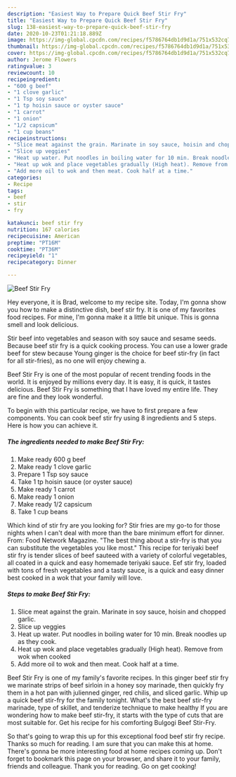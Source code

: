 ```yaml
---
description: "Easiest Way to Prepare Quick Beef Stir Fry"
title: "Easiest Way to Prepare Quick Beef Stir Fry"
slug: 138-easiest-way-to-prepare-quick-beef-stir-fry
date: 2020-10-23T01:21:18.889Z
image: https://img-global.cpcdn.com/recipes/f5786764db1d9d1a/751x532cq70/beef-stir-fry-recipe-main-photo.jpg
thumbnail: https://img-global.cpcdn.com/recipes/f5786764db1d9d1a/751x532cq70/beef-stir-fry-recipe-main-photo.jpg
cover: https://img-global.cpcdn.com/recipes/f5786764db1d9d1a/751x532cq70/beef-stir-fry-recipe-main-photo.jpg
author: Jerome Flowers
ratingvalue: 3
reviewcount: 10
recipeingredient:
- "600 g beef"
- "1 clove garlic"
- "1 Tsp soy sauce"
- "1 tp hoisin sauce or oyster sauce"
- "1 carrot"
- "1 onion"
- "1/2 capsicum"
- "1 cup beans"
recipeinstructions:
- "Slice meat against the grain. Marinate in soy sauce, hoisin and chopped garlic."
- "Slice up veggies"
- "Heat up water. Put noodles in boiling water for 10 min. Break noodles up as they cook."
- "Heat up wok and place vegetables gradually (High heat). Remove from wok when cooked"
- "Add more oil to wok and then meat. Cook half at a time."
categories:
- Recipe
tags:
- beef
- stir
- fry

katakunci: beef stir fry 
nutrition: 167 calories
recipecuisine: American
preptime: "PT16M"
cooktime: "PT36M"
recipeyield: "1"
recipecategory: Dinner

---
```



![Beef Stir Fry](https://img-global.cpcdn.com/recipes/f5786764db1d9d1a/751x532cq70/beef-stir-fry-recipe-main-photo.jpg)

Hey everyone, it is Brad, welcome to my recipe site. Today, I'm gonna show you how to make a distinctive dish, beef stir fry. It is one of my favorites food recipes. For mine, I'm gonna make it a little bit unique. This is gonna smell and look delicious.

Stir beef into vegetables and season with soy sauce and sesame seeds. Because beef stir fry is a quick cooking process. You can use a lower grade beef for stew because Young ginger is the choice for beef stir-fry (in fact for all stir-fries), as no one will enjoy chewing a.

Beef Stir Fry is one of the most popular of recent trending foods in the world. It is enjoyed by millions every day. It is easy, it is quick, it tastes delicious. Beef Stir Fry is something that I have loved my entire life. They are fine and they look wonderful.


To begin with this particular recipe, we have to first prepare a few components. You can cook beef stir fry using 8 ingredients and 5 steps. Here is how you can achieve it.

<!--inarticleads1-->

##### The ingredients needed to make Beef Stir Fry:

1. Make ready 600 g beef
1. Make ready 1 clove garlic
1. Prepare 1 Tsp soy sauce
1. Take 1 tp hoisin sauce (or oyster sauce)
1. Make ready 1 carrot
1. Make ready 1 onion
1. Make ready 1/2 capsicum
1. Take 1 cup beans


Which kind of stir fry are you looking for? Stir fries are my go-to for those nights when I can&#39;t deal with more than the bare minimum effort for dinner. From: Food Network Magazine. &#34;The best thing about a stir-fry is that you can substitute the vegetables you like most.&#34; This recipe for teriyaki beef stir fry is tender slices of beef sauteed with a variety of colorful vegetables, all coated in a quick and easy homemade teriyaki sauce. Eef stir fry, loaded with tons of fresh vegetables and a tasty sauce, is a quick and easy dinner best cooked in a wok that your family will love. 

<!--inarticleads2-->

##### Steps to make Beef Stir Fry:

1. Slice meat against the grain. Marinate in soy sauce, hoisin and chopped garlic.
1. Slice up veggies
1. Heat up water. Put noodles in boiling water for 10 min. Break noodles up as they cook.
1. Heat up wok and place vegetables gradually (High heat). Remove from wok when cooked
1. Add more oil to wok and then meat. Cook half at a time.


Beef Stir Fry is one of my family&#39;s favorite recipes. In this ginger beef stir fry we marinate strips of beef sirloin in a honey soy marinade, then quickly fry them in a hot pan with julienned ginger, red chilis, and sliced garlic. Whip up a quick beef stir-fry for the family tonight. What&#39;s the best beef stir-fry marinade, type of skillet, and tenderize technique to make healthy If you are wondering how to make beef stir-fry, it starts with the type of cuts that are most suitable for. Get his recipe for his comforting Bulgogi Beef Stir-Fry. 

So that's going to wrap this up for this exceptional food beef stir fry recipe. Thanks so much for reading. I am sure that you can make this at home. There's gonna be more interesting food at home recipes coming up. Don't forget to bookmark this page on your browser, and share it to your family, friends and colleague. Thank you for reading. Go on get cooking!
